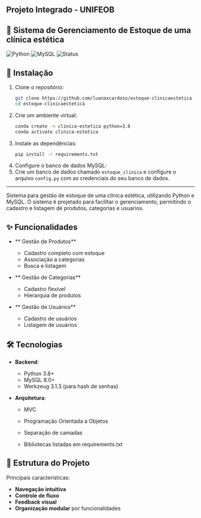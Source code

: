 ## Projeto Integrado - UNIFEOB
## 🚀 Sistema de Gerenciamento de Estoque de uma clínica estética

![Python](https://img.shields.io/badge/Python-3.8%2B-blue)
![MySQL](https://img.shields.io/badge/MySQL-8.0%2B-orange)
![Status](https://img.shields.io/badge/Status-Production-ready-brightgreen)

## 🔧 Instalação

1. Clone o repositório:
    ```bash
    git clone https://github.com/luanaxcardoso/estoque-clinicaestetica
    cd estoque-clinicaestetica
    ```
2. Crie um ambiente virtual:
    ```bash
    conda create -n clinica-estetica python=3.8
    conda activate clinica-estetica
    ```
3. Instale as dependências:
    ```bash 
    pip install -r requirements.txt
    ```
4. Configure o banco de dados MySQL:
5. Crie um banco de dados chamado `estoque_clinica` e configure o arquivo `config.py` com as credenciais do seu banco de dados.

----------------------------------------------------------------------------

Sistema para gestão de estoque de uma clínica estética, utilizando Python e MySQL. O sistema é projetado para facilitar o gerenciamento, permitindo o cadastro e listagem de produtos, categorias e usuarios.

## ✨ Funcionalidades

- ** Gestão de Produtos**
  - Cadastro completo com estoque
  - Associação a categorias
  - Busca e listagem

- ** Gestão de Categorias**
  - Cadastro flexível
  - Hierarquia de produtos

- ** Gestão de Usuários**
  - Cadastro de usuários
  - Listagem de usuários

## 🛠️ Tecnologias

- **Backend**:
  - Python 3.8+
  - MySQL 8.0+
  - Werkzeug 3.1.3 (para hash de senhas)


- **Arquitetura**:
  - MVC
  - Programação Orientada a Objetos
  - Separação de camadas

  - Bibliotecas listadas em requirements.txt
  
## 📂 Estrutura do Projeto
  Principais características:
- **Navegação intuitiva** 
- **Controle de fluxo** 
- **Feedback visual** 
- **Organização modular** por funcionalidades